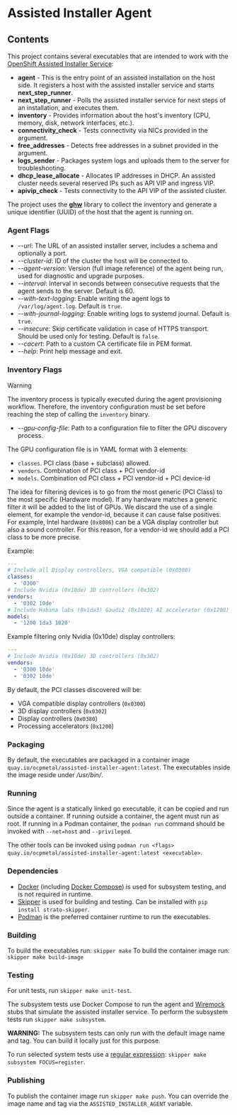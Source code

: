# Assisted Installer Agent

## Contents

This project contains several executables that are intended to work with the
[OpenShift Assisted Installer Service](https://github.com/openshift/assisted-service):

* **agent** - This is the entry point of an assisted installation on the host side. It registers a host with the
              assisted installer service and starts **next_step_runner**.
* **next_step_runner** - Polls the assisted installer service for next steps of an installation, and executes them.
* **inventory** - Provides information about the host's inventory (CPU, memory, disk, network interfaces, etc.).
* **connectivity_check** - Tests connectivity via NICs provided in the argument.
* **free_addresses** - Detects free addresses in a subnet provided in the argument.
* **logs_sender** - Packages system logs and uploads them to the server for troubleshooting.
* **dhcp_lease_allocate** - Allocates IP addresses in DHCP. An assisted cluster needs several reserved IPs such as API VIP and ingress VIP.
* **apivip_check** - Tests connectivity to the API VIP of the assisted cluster.

The project uses the [**ghw**](https://github.com/jaypipes/ghw) library to collect the inventory and generate a unique
identifier (UUID) of the host that the agent is running on.

### Agent Flags

* *--url*: The URL of an assisted installer server, includes a schema and optionally a port.
* *--cluster-id*: ID of the cluster the host will be connected to.
* *--agent-version*: Version (full image reference) of the agent being run, used for diagnostic and upgrade purposes.
* *--interval*: Interval in seconds between consecutive requests that the agent sends to the server. Default is 60.
* *--with-text-logging*: Enable writing the agent logs to ``/var/log/agent.log``. Default is `true`.
* *--with-journal-logging*: Enable writing logs to systemd journal. Default is `true`.
* *--insecure*: Skip certificate validation in case of HTTPS transport. Should be used only for testing. Default is `false`.
* *--cacert*: Path to a custom CA certificate file in PEM format.
* *--help*: Print help message and exit.

### Inventory Flags
> [!WARNING]
> The inventory process is typically executed during the agent provisioning workflow. Therefore, the inventory configuration must be set before reaching the step of calling the `inventory` binary.

* *--gpu-config-file*: Path to a configuration file to filter the GPU discovery process.

The GPU configuration file is in YAML format with 3 elements:
* `classes`. PCI class (base + subclass) allowed.
* `vendors`. Combination of PCI class + PCI vendor-id
* `models`. Combination od PCI class + PCI vendor-id + PCI device-id

The idea for filtering devices is to go from the most generic (PCI Class) to the most specific (Hardware model). If any hardware matches a generic filter it will be added to the list of GPUs. We discard the use of a single element, for example the vendor-id, because it can cause false positives. For example, Intel hardware (`0x8086`) can be a VGA display controller but also a sound controller. For this reason, for a vendor-id we should add a PCI class to be more precise.

Example:
```yaml
---
# Include all Display controllers, VGA compatible (0x0300)
classes:
  - '0300'
# Include Nvidia (0x10de) 3D controllers (0x302)
vendors:
  - '0302 10de'
# Include Habana labs (0x1da3) Gaudi2 (0x1020) AI accelerator (0x1200)
models:
  - '1200 1da3 1020'
```

Example filtering only Nvidia (0x10de) display controllers:
```yaml
---
# Include Nvidia (0x10de) 3D controllers (0x302)
vendors:
  - '0300 10de'
  - '0302 10de'
```

By default, the PCI classes discovered will be:
* VGA compatible display controllers (`0x0300`)
* 3D display controllers (`0x0302`)
* Display controllers (`0x0380`)
* Processing accelerators (`0x1200`)

### Packaging

By default, the executables are packaged in a container image `quay.io/ocpmetal/assisted-installer-agent:latest`.
The executables inside the image reside under _/usr/bin/_.

### Running

Since the agent is a statically linked go executable, it can be copied and run outside a container. If running outside a container,
the agent must run as root. If running in a Podman container, the `podman run` command should be invoked with `--net=host` and `--privileged`.

The other tools can be invoked using `podman run <flags> quay.io/ocpmetal/assisted-installer-agent:latest <executable>`.

### Dependencies

* [Docker](https://docs.docker.com/) (including [Docker Compose](https://docs.docker.com/compose/)) is used for subsystem testing,
  and is not required in runtime.
* [Skipper](https://github.com/Stratoscale/skipper) is used for building and testing. Can be installed with `pip install strato-skipper`.
* [Podman](https://podman.io/) is the preferred container runtime to run the executables.

### Building

To build the executables run: `skipper make`
To build the container image run: `skipper make build-image`

### Testing

For unit tests, run `skipper make unit-test`.

The subsystem tests use Docker Compose to run the agent and [Wiremock](http://wiremock.org/) stubs that simulate the assisted installer service. To perform the subsystem tests run `skipper make subsystem`.

**WARNING:** The subsystem tests can only run with the default image name and tag. You can build it locally just for this purpose.

To run selected system tests use a [regular expression](https://onsi.github.io/ginkgo/#focused-specs): `skipper make subsystem FOCUS=register`.

### Publishing

To publish the container image run `skipper make push`.
You can override the image name and tag via the `ASSISTED_INSTALLER_AGENT` variable.

